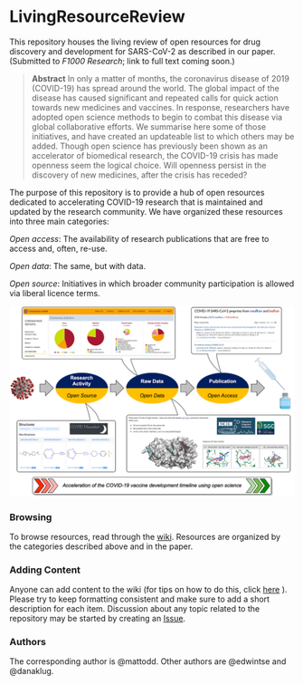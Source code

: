 # LivingResourceReview

This repository houses the living review of open resources for drug discovery and development for SARS-CoV-2 as described in our paper. (Submitted to _F1000 Research_; link to full text coming soon.) 

>**Abstract**
In only a matter of months, the coronavirus disease of 2019 (COVID-19) has spread around the world. The global impact of the disease has caused significant and repeated calls for quick action towards new medicines and vaccines. In response, researchers have adopted open science methods to begin to combat this disease via global collaborative efforts. We summarise here some of those initiatives, and have created an updateable list to which others may be added. Though open science has previously been shown as an accelerator of biomedical research, the COVID-19 crisis has made openness seem the logical choice. Will openness persist in the discovery of new medicines, after the crisis has receded?

The purpose of this repository is to provide a hub of open resources dedicated to accelerating COVID-19 research that is maintained and updated by the research community. We have organized these resources into three main categories: 

*Open access*: The availability of research publications that are free to access and, often, re-use.

*Open data*: The same, but with data.

*Open source*: Initiatives in which broader community participation is allowed via liberal licence terms.

![Fig_1](https://github.com/OpenSourceSarsCoV2/LivingResourceReview/blob/master/Open_COVID.png)

### Browsing 

To browse resources, read through the [wiki](https://github.com/OpenSourceSarsCoV2/LivingResourceReview/wiki). Resources are organized by the categories described above and in the paper.

### Adding Content

Anyone can add content to the wiki (for tips on how to do this, click [here](https://docs.github.com/en/github/building-a-strong-community/adding-or-editing-wiki-pages) ). Please try to keep formatting consistent and make sure to add a short description for each item. Discussion about any topic related to the repository may be started by creating an [Issue](https://github.com/OpenSourceSarsCoV2/LivingResourceReview/issues).

### Authors

The corresponding author is @mattodd. Other authors are @edwintse and @danaklug.
